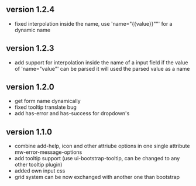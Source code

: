 ## version 1.2.4

* fixed interpolation inside the name, use 'name="{{value}}""' for a dynamic name

## version 1.2.3

* add support for interpolation inside the name of a input field if the value of 'name="value"' can be parsed it will used the parsed value as a name

## version 1.2.0

* get form name dynamically
* fixed tooltip translate bug
* add has-error and has-success for dropdown's

## version 1.1.0

* combine add-help, icon and other attriube options in one single attribute mw-error-message-options
* add tooltip support (use ui-bootstrap-tooltip, can be changed to any other tooltip plugin)
* added own input css
* grid system can be now exchanged with another one than bootstrap
